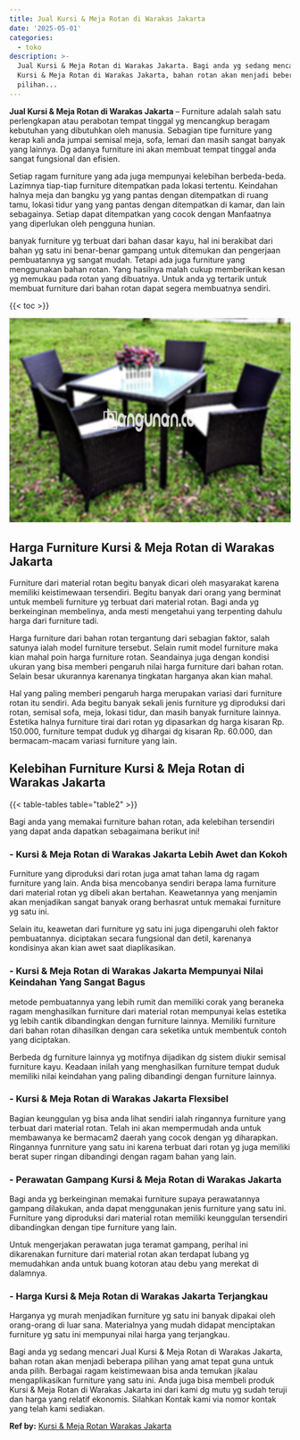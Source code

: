 ```yaml
---
title: Jual Kursi & Meja Rotan di Warakas Jakarta
date: '2025-05-01'
categories:
  - toko
description: >-
  Jual Kursi & Meja Rotan di Warakas Jakarta. Bagi anda yg sedang mencari Jual
  Kursi & Meja Rotan di Warakas Jakarta, bahan rotan akan menjadi beberapa
  pilihan...
---
```


**Jual Kursi & Meja Rotan di Warakas Jakarta** – Furniture adalah salah satu perlengkapan atau perabotan tempat tinggal yg mencangkup beragam kebutuhan yang dibutuhkan oleh manusia. Sebagian tipe furniture yang kerap kali anda jumpai semisal meja, sofa, lemari dan masih sangat banyak yang lainnya. Dg adanya furniture ini akan membuat tempat tinggal anda sangat fungsional dan efisien.

Setiap ragam furniture yang ada juga mempunyai kelebihan berbeda-beda. Lazimnya tiap-tiap furniture ditempatkan pada lokasi tertentu. Keindahan halnya meja dan bangku yg yang pantas dengan ditempatkan di ruang tamu, lokasi tidur yang yang pantas dengan ditempatkan di kamar, dan lain sebagainya. Setiap dapat ditempatkan yang cocok dengan Manfaatnya yang diperlukan oleh pengguna hunian.

banyak furniture yg terbuat dari bahan dasar kayu, hal ini berakibat dari bahan yg satu ini benar-benar gampang untuk ditemukan dan pengerjaan pembuatannya yg sangat mudah. Tetapi ada juga furniture yang menggunakan bahan rotan. Yang hasilnya malah cukup memberikan kesan yg memukau pada rotan yang dibuatnya. Untuk anda yg tertarik untuk membuat furniture dari bahan rotan dapat segera membuatnya sendiri.

{{< toc >}}

![Jual Kursi & Meja Rotan di Warakas Jakarta](/images/kursi-meja-rotan-murah46.png)

## Harga Furniture Kursi & Meja Rotan di Warakas Jakarta

Furniture dari material rotan begitu banyak dicari oleh masyarakat karena memiliki keistimewaan tersendiri. Begitu banyak dari orang yang berminat untuk membeli furniture yg terbuat dari material rotan. Bagi anda yg berkeinginan membelinya, anda mesti mengetahui yang terpenting dahulu harga dari furniture tadi.

Harga furniture dari bahan rotan tergantung dari sebagian faktor, salah satunya ialah model furniture tersebut. Selain rumit model furniture maka kian mahal poin harga furniture rotan. Seandainya juga dengan kondisi ukuran yang bisa memberi pengaruh nilai harga furniture dari bahan rotan. Selain besar ukurannya karenanya tingkatan harganya akan kian mahal.

Hal yang paling memberi pengaruh harga merupakan variasi dari furniture rotan itu sendiri. Ada begitu banyak sekali jenis furniture yg diproduksi dari rotan, semisal sofa, meja, lokasi tidur, dan masih banyak furniture lainnya. Estetika halnya furniture tirai dari rotan yg dipasarkan dg harga kisaran Rp. 150.000, furniture tempat duduk yg dihargai dg kisaran Rp. 60.000, dan bermacam-macam variasi furniture yang lain.

## Kelebihan Furniture Kursi & Meja Rotan di Warakas Jakarta

{{< table-tables table="table2" >}}

Bagi anda yang memakai furniture bahan rotan, ada kelebihan tersendiri yang dapat anda dapatkan sebagaimana berikut ini!

### \- Kursi & Meja Rotan di Warakas Jakarta Lebih Awet dan Kokoh

Furniture yang diproduksi dari rotan juga amat tahan lama dg ragam furniture yang lain. Anda bisa mencobanya sendiri berapa lama furniture dari material rotan yg dibeli akan bertahan. Keawetannya yang menjamin akan menjadikan sangat banyak orang berhasrat untuk memakai furniture yg satu ini.

Selain itu, keawetan dari furniture yg satu ini juga dipengaruhi oleh faktor pembuatannya. diciptakan secara fungsional dan detil, karenanya kondisinya akan kian awet saat diaplikasikan.

### \- Kursi & Meja Rotan di Warakas Jakarta Mempunyai Nilai Keindahan Yang Sangat Bagus

metode pembuatannya yang lebih rumit dan memiliki corak yang beraneka ragam menghasilkan furniture dari material rotan mempunyai kelas estetika yg lebih cantik dibandingkan dengan furniture lainnya. Memiliki furniture dari bahan rotan dihasilkan dengan cara seketika untuk membentuk contoh yang diciptakan.

Berbeda dg furniture lainnya yg motifnya dijadikan dg sistem diukir semisal furniture kayu. Keadaan inilah yang menghasilkan furniture tempat duduk memiliki nilai keindahan yang paling dibandingi dengan furniture lainnya.

### \- Kursi & Meja Rotan di Warakas Jakarta Flexsibel

Bagian keunggulan yg bisa anda lihat sendiri ialah ringannya furniture yang terbuat dari material rotan. Telah ini akan mempermudah anda untuk membawanya ke bermacam2 daerah yang cocok dengan yg diharapkan. Ringannya funrniture yang satu ini karena terbuat dari rotan yg juga memiliki berat super ringan dibandingi dengan ragam bahan yang lain.

### \- Perawatan Gampang Kursi & Meja Rotan di Warakas Jakarta

Bagi anda yg berkeinginan memakai furniture supaya perawatannya gampang dilakukan, anda dapat menggunakan jenis furniture yang satu ini. Furniture yang diproduksi dari material rotan memiliki keunggulan tersendiri dibandingkan dengan tipe furniture yang lain.

Untuk mengerjakan perawatan juga teramat gampang, perihal ini dikarenakan furniture dari material rotan akan terdapat lubang yg memudahkan anda untuk buang kotoran atau debu yang merekat di dalamnya.

### \- Harga Kursi & Meja Rotan di Warakas Jakarta Terjangkau

Harganya yg murah menjadikan furniture yg satu ini banyak dipakai oleh orang-orang di luar sana. Materialnya yang mudah didapat menciptakan furniture yg satu ini mempunyai nilai harga yang terjangkau.

Bagi anda yg sedang mencari Jual Kursi & Meja Rotan di Warakas Jakarta, bahan rotan akan menjadi beberapa pilihan yang amat tepat guna untuk anda pilih. Berbagai ragam keistimewaan bisa anda temukan jikalau mengaplikasikan furniture yang satu ini. Anda juga bisa membeli produk Kursi & Meja Rotan di Warakas Jakarta ini dari kami dg mutu yg sudah teruji dan harga yang relatif ekonomis. Silahkan Kontak kami via nomor kontak yang telah kami sediakan.

**Ref by:** [Kursi & Meja Rotan Warakas Jakarta](https://id.wikipedia.org/wiki/Kursi)
